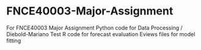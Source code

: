 # FNCE40003-Major-Assignment
For FNCE40003 Major Assignment
Python code for Data Processing / Diebold-Mariano Test
R code for forecast evaluation
Eviews files for model fitting
